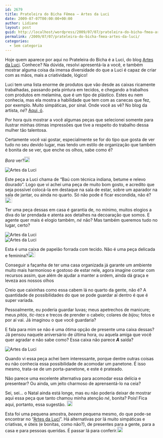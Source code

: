 ```yaml
---
id: 2679
title: Prateleira do Bicha Fêmea – Artes da Luci
date: 2009-07-07T00:00:00+00:00
author: Lidiane
layout: post
guid: http://localhost/wordpress/2009/07/07/prateleira-do-bicha-fmea-artes-da-luci/
permalink: /2009/07/07/prateleira-do-bicha-fmea-artes-da-luci/
categories:
  - Sem categoria
---
```

Hoje quem aparece por aqui no Prateleira do Bicha é a Luci, do blog <a href="http://artesdaluci.blogspot.com/" target="_blank">Artes da Luci</a>. Conhece? Na dúvida, resolvi apresentá-la a você, e também mostrar alguma coisa da imensa diversidade do que a Luci é capaz de criar com as mãos, mais a criatividade, lógico! 

Luci tem uma lista enorme de produtos que vão desde as caixas ricamente trabalhadas, passando pela pintura em tecidos, e chegando a trabalhos com produtos em melamina, que é um tipo de plástico. Estes eu nem conhecia, mas ela mostra a habilidade que tem com as canecas que fez, por exemplo. Muito simpáticas, por sinal. Onde você as vê? No blog da artista, _né_? <a href="http://artesdaluci.blogspot.com/" target="_blank">Aqui, ó</a>. 

Por hora quis mostrar a você algumas peças que selecionei somente para ilustrar minhas ótimas impressões que tive a respeito do trabalho dessa mulher tão talentosa. 

Certamente você vai gostar, especialmente se for do tipo que gosta de ver tudo no seu devido lugar, mas tendo um estilo de organização que também é bonita de se ver, que enche os olhos, sabe como é?

_Bora_ ver?[<img title="EmoticonHappy" style="display:inline;" height="18" alt="EmoticonHappy" src="http://www.trololodemulher.com.br/blog/wp-content/uploads/2009/07/emoticonhappy_thumb4.gif" width="18" />](http://www.trololodemulher.com.br/blog/wp-content/uploads/2009/07/emoticonhappy4.gif) 

 <img title="Artes da Luci" style="display:block;float:none;margin-left:auto;margin-right:auto;" alt="Artes da Luci" src="http://2.bp.blogspot.com/_rqYMbVVNM1I/SM8fPfRriZI/AAAAAAAADow/UeIHqH8xS0k/s400/meus+trabalhos0+002edit.jpg" />

Este peça a Luci chama de “Baú com técnica indiana, betume e relevo dourado”. Logo que vi achei uma peça de muito bom gosto, e acredito que seja possível colocá-la em destaque na sala de estar, sobre um aparador na sala de jantar, ou ainda no quarto. Só não pode é ficar escondida, não é?[<img title="EmoticonThumbsDown" style="display:inline;" height="18" alt="EmoticonThumbsDown" src="http://www.trololodemulher.com.br/blog/wp-content/uploads/2009/07/emoticonthumbsdown_thumb1.gif" width="23" />](http://www.trololodemulher.com.br/blog/wp-content/uploads/2009/07/emoticonthumbsdown1.gif) 

Ter uma peça dessas em casa é garantia de, no mínimo, muitos elogios a diva do lar prendada e atenta aos detalhes na decoaração que somos. E agente quer mais é elogio também, _né_ não? Mas também queremos tudo no lugar, certo?

<img title="Artes da Luci" style="display:block;float:none;margin-left:auto;margin-right:auto;" alt="Artes da Luci" src="http://2.bp.blogspot.com/_rqYMbVVNM1I/Sj_IsizeWNI/AAAAAAAAGHQ/jg8HDcKSK_Y/s400/aaa+222.jpg" />

 <img title="Artes da Luci" style="display:block;float:none;margin-left:auto;margin-right:auto;" alt="Artes da Luci" src="http://1.bp.blogspot.com/_rqYMbVVNM1I/Sj_IsRBq-2I/AAAAAAAAGHI/zSom_13rsCA/s400/aaa+224.jpg" />

Esta é uma caixa de papelão forrada com tecido. Não é uma peça delicada e feminina?[<img title="EmoticonThumbsUp" style="display:inline;" height="18" alt="EmoticonThumbsUp" src="http://www.trololodemulher.com.br/blog/wp-content/uploads/2009/07/emoticonthumbsup_thumb2.gif" width="23" />](http://www.trololodemulher.com.br/blog/wp-content/uploads/2009/07/emoticonthumbsup2.gif) 

Conseguir a façanha de ter uma casa organizada já garante um ambiente muito mais harmonioso e gostoso de estar nele, agora imagine contar com recursos assim, que além de ajudar a manter a ordem, ainda dá graça e leveza aos nossos olhos![<img title="EmoticonHappy" style="display:inline;" height="18" alt="EmoticonHappy" src="http://www.trololodemulher.com.br/blog/wp-content/uploads/2009/07/emoticonhappy_thumb5.gif" width="18" />](http://www.trololodemulher.com.br/blog/wp-content/uploads/2009/07/emoticonhappy5.gif) 

Creio que caixinhas como essa cabem lá no quarto da gente, não é? A quantidade de possibilidades do que se pode guardar aí dentro é que é super variada. 

Pessoalmente, eu poderia guardar luvas; meus apetrechos de manicure; meus _pitós_, _tic-tacs_ e trecos de prender o cabelo; colares de _bijou_; fotos e por aí vai. Já imaginou o que você guardaria?

E fala para mim se não é uma ótima opção de presente uma caixa dessas? Já pensou naquele aniversário de última hora, ou aquela amiga que você quer agradar e não sabe como? Essa caixa não parece **_A_** saída?

 <img title="Artes da Luci" style="display:block;float:none;margin-left:auto;margin-right:auto;" alt="Artes da Luci" src="http://2.bp.blogspot.com/_rqYMbVVNM1I/SWQAEEVLHJI/AAAAAAAAFK8/W6MYHSJiCKQ/s400/fotos.+102.jpg" />

Quando vi essa peça achei bem interessante, porque dentre outras coisas eu não conhecia essa possibilidade de acomodar um panetone. É isso mesmo, trata-se de um porta-panetone, e este é prateado. 

Não parece uma excelente alternativa para acomodar essa delícia e presentear? Ou ainda, um jeito charmoso de aprensentá-lo na ceia? 

Sei, sei… o Natal ainda está longe, mas eu não poderia deixar de mostrar aqui essa peça que tanto chamou minha atenção _né_, bonita? Pois! Fica aqui, portanto, essa sugestão. [<img title="EmoticonWink" style="display:inline;" height="18" alt="EmoticonWink" src="http://www.trololodemulher.com.br/blog/wp-content/uploads/2009/07/emoticonwink_thumb1.gif" width="18" />](http://www.trololodemulher.com.br/blog/wp-content/uploads/2009/07/emoticonwink1.gif) 

Esta foi uma pequena amostra, _beeem_ pequena mesmo, do que pode-se encontrar no “<a href="http://artesdaluci.blogspot.com/" target="_blank">Artes da Luci</a>”. Há alternativas por lá muito simpáticas e criativas, e úteis (e bonitas, como não?), de presentes para a gente, para a casa e para pessoas queridas. É passar lá para conferir.[<img title="EmoticonBigSmile" style="display:inline;" height="18" alt="EmoticonBigSmile" src="http://www.trololodemulher.com.br/blog/wp-content/uploads/2009/07/emoticonbigsmile_thumb3.gif" width="18" />](http://www.trololodemulher.com.br/blog/wp-content/uploads/2009/07/emoticonbigsmile3.gif)